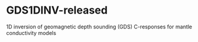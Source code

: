 # GDS1DINV-released
1D inversion of geomagnetic depth sounding (GDS) C-responses for mantle conductivity models
